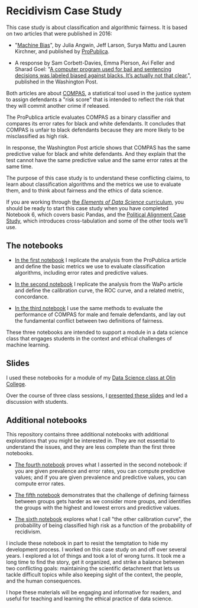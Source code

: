 # Recidivism Case Study

This case study is about classification and algorithmic fairness.
It is based on two articles that were published in 2016:

* "[Machine Bias](https://www.propublica.org/article/machine-bias-risk-assessments-in-criminal-sentencing)", by Julia Angwin, Jeff Larson, Surya Mattu and Lauren Kirchner, and published by [ProPublica](https://www.propublica.org).

* A response by Sam Corbett-Davies, Emma Pierson, Avi Feller and Sharad Goel: "[A computer program used for bail and sentencing decisions was labeled biased against blacks. It’s actually not that clear.](https://www.washingtonpost.com/news/monkey-cage/wp/2016/10/17/can-an-algorithm-be-racist-our-analysis-is-more-cautious-than-propublicas/)", published in the Washington Post.

Both articles are about [COMPAS](https://en.wikipedia.org/wiki/COMPAS_(software)), a statistical tool used in the justice system to assign defendants a "risk score" that is intended to reflect the risk that they will commit another crime if released.

The ProPublica article evaluates COMPAS as a binary classifier and compares its error rates for black and white defendants.  It concludes that COMPAS is unfair to black defendants because they are more likely to be misclassified as high risk.

In response, the Washington Post article shows that COMPAS has the same predictive value for black and white defendants.  And they explain that the test cannot have the same predictive value and the same error rates at the same time.

The purpose of this case study is to understand these conflicting claims, to learn about classification algorithms and the metrics we use to evaluate them, and to think about fairness and the ethics of data science.

If you are working through [the *Elements of Data Science* curriculum](https://allendowney.github.io/ElementsOfDataScience), you should be ready to start this
case study when you have completed Notebook 6, which covers basic Pandas, and the [Political Alignment Case Study](https://allendowney.github.io/PoliticalAlignmentCaseStudy), which introduces cross-tabulation and some of the other tools we'll use.


## The notebooks

* [In the first notebook](https://colab.research.google.com/github/AllenDowney/RecidivismCaseStudy/blob/master/01_classification.ipynb) I replicate the analysis from the ProPublica article and define the basic metrics we use to evaluate classification algorithms, including error rates and predictive values.

* [In the second notebook](https://colab.research.google.com/github/AllenDowney/RecidivismCaseStudy/blob/master/02_calibration.ipynb) I replicate the analysis from the WaPo article and define the calibration curve, the ROC curve, and a related metric, concordance.

* [In the third notebook](https://colab.research.google.com/github/AllenDowney/RecidivismCaseStudy/blob/master/03_fairness.ipynb) I use the same methods to evaluate the performance of COMPAS for male and female defendants, and lay out the fundamental conflict between two definitions of fairness.

These three notebooks are intended to support a module in a data science class that engages students in the context and ethical challenges of machine learning.

## Slides

I used these notebooks for a module of my [Data Science class at Olin College](https://sites.google.com/site/olinds20/).

Over the course of three class sessions, I [presented these slides](https://github.com/AllenDowney/RecidivismCaseStudy/raw/master/Recidivism%20Case%20Study.pdf) and led a discussion with students.

## Additional notebooks

This repository contains three additional notebooks with additional explorations that you might be interested in.  They are not essential to understand the issues, and they are less complete than the first three notebooks.

* [The fourth notebook](https://colab.research.google.com/github/AllenDowney/RecidivismCaseStudy/blob/master/04_matrix.ipynb) proves what I asserted in the second notebook: if you are given prevalence and error rates, you can compute predictive values; and if you are given prevalence and predictive values, you can compute error rates.

* [The fifth notebook](https://colab.research.google.com/github/AllenDowney/RecidivismCaseStudy/blob/master/05_subgroups.ipynb) demonstrates that the challenge of defining fairness between groups gets harder as we consider more groups, and identifies the groups with the highest and lowest errors and predictive values.

* [The sixth notebook](https://colab.research.google.com/github/AllenDowney/RecidivismCaseStudy/blob/master/06_error.ipynb) explores what I call "the other calibration curve", the probability of being classified high risk as a function of the probability of recidivism.

I include these notebook in part to resist the temptation to hide my development process.  I worked on this case study on and off over several years.  I explored a lot of things and took a lot of wrong turns.  It took me a long time to find the story, get it organized, and strike a balance between two conflicting goals: maintaining the scientific detachment that lets us tackle difficult topics while also keeping sight of the context, the people, and the human consequences.

I hope these materials will be engaging and informative for readers, and useful for teaching and learning the ethical practice of data science.
